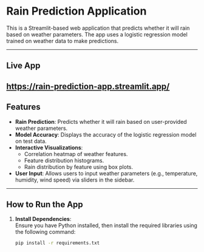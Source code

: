 # Rain Prediction Application

This is a Streamlit-based web application that predicts whether it will rain based on weather parameters. The app uses a logistic regression model trained on weather data to make predictions.

---
## Live App 
https://rain-prediction-app.streamlit.app/
---
## Features

- **Rain Prediction**: Predicts whether it will rain based on user-provided weather parameters.
- **Model Accuracy**: Displays the accuracy of the logistic regression model on test data.
- **Interactive Visualizations**:
  - Correlation heatmap of weather features.
  - Feature distribution histograms.
  - Rain distribution by feature using box plots.
- **User Input**: Allows users to input weather parameters (e.g., temperature, humidity, wind speed) via sliders in the sidebar.

---

## How to Run the App

1. **Install Dependencies**:  
   Ensure you have Python installed, then install the required libraries using the following command:
   ```bash
   pip install -r requirements.txt
   ```

